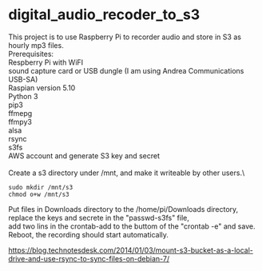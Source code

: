 
# digital_audio_recoder_to_s3
This project is to use Raspberry Pi to recorder audio and store in S3 as hourly mp3 files. \
Prerequisites:\
  Respberry Pi with WiFI\
  sound capture card or USB dungle (I am using Andrea Communications USB-SA)\
  Raspian version 5.10\
  Python 3\
  pip3\
  ffmepg\
  ffmpy3\
  alsa\
  rsync\
  s3fs\
  AWS account and generate S3 key and secret\
\
Create a s3 directory under /mnt, and make it writeable by other users.\
```
sudo mkdir /mnt/s3
chmod o+w /mnt/s3
```
Put files in Downloads directory to the /home/pi/Downloads directory,\
replace the keys and secrete in the "passwd-s3fs" file,\
add two lins in the crontab-add to the buttom of the "crontab -e" and save.\
Reboot, the recording should start automatically.

https://blog.technotesdesk.com/2014/01/03/mount-s3-bucket-as-a-local-drive-and-use-rsync-to-sync-files-on-debian-7/
